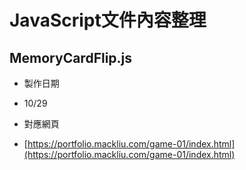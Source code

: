 # JavaScript文件內容整理
## MemoryCardFlip.js
- 製作日期
 + 10/29
- 對應網頁
 + [https://portfolio.mackliu.com/game-01/index.html](https://portfolio.mackliu.com/game-01/index.html)
